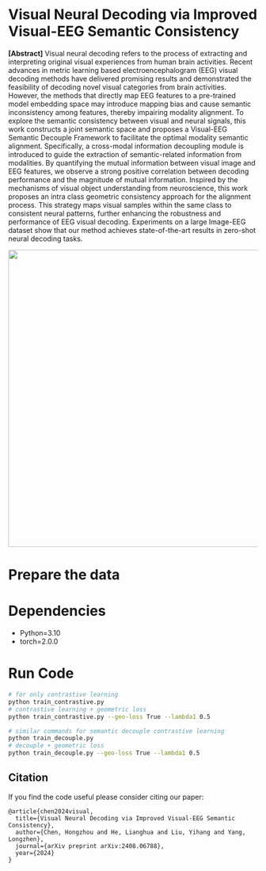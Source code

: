 # Visual Neural Decoding via Improved Visual-EEG Semantic Consistency

**[Abstract]** Visual neural decoding refers to the process of extracting and interpreting original visual experiences from human brain activities. Recent advances in metric learning based electroencephalogram (EEG) visual decoding methods have delivered promising results and demonstrated the feasibility of decoding novel visual categories from brain activities. However, the methods that directly map EEG features to a pre-trained model embedding space may introduce mapping bias and cause semantic inconsistency among features, thereby impairing modality alignment. To explore the semantic consistency between visual and neural signals, this work constructs a joint semantic space and proposes a Visual-EEG Semantic Decouple Framework to facilitate the optimal modality semantic alignment. Specifically, a cross-modal information decoupling module is introduced to guide the extraction of semantic-related information from modalities. By quantifying the mutual information between visual image and EEG features, we observe a strong positive correlation between decoding performance and the magnitude of mutual information. Inspired by the mechanisms of visual object understanding from neuroscience, this work proposes an intra class geometric consistency approach for the alignment process. This strategy maps visual samples within the same class to consistent neural patterns, further enhancing the robustness and performance of EEG visual decoding. Experiments on a large Image-EEG dataset show that our method achieves state-of-the-art results in zero-shot neural decoding tasks.
<p align="center">
<img src="fig/VE_SID.png" width="600" class="center">
</p>

# Prepare the data


# Dependencies
- Python=3.10
- torch=2.0.0


# Run Code

```bash
# for only contrastive learning
python train_contrastive.py
# contrastive learning + geometric loss
python train_contrastive.py --geo-loss True --lambda1 0.5

# similar commands for semantic decouple contrastive learning
python train_decouple.py
# decouple + geometric loss
python train_decouple.py --geo-loss True --lambda1 0.5
```


## Citation
If you find the code useful please consider citing our paper:
```
@article{chen2024visual,
  title={Visual Neural Decoding via Improved Visual-EEG Semantic Consistency},
  author={Chen, Hongzhou and He, Lianghua and Liu, Yihang and Yang, Longzhen},
  journal={arXiv preprint arXiv:2408.06788},
  year={2024}
}
```



